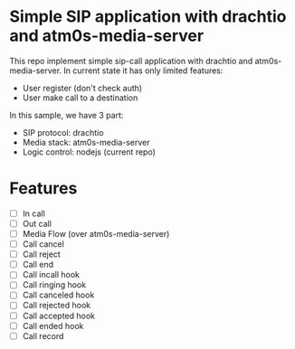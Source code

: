 # Simple SIP application with drachtio and atm0s-media-server

This repo implement simple sip-call application with drachtio and atm0s-media-server. In current state it has only limited features:

- User register (don't check auth)
- User make call to a destination

In this sample, we have 3 part:

- SIP protocol: drachtio
- Media stack: atm0s-media-server
- Logic control: nodejs (current repo)

# Features

- [ ] In call
- [ ] Out call
- [ ] Media Flow (over atm0s-media-server)
- [ ] Call cancel
- [ ] Call reject
- [ ] Call end
- [ ] Call incall hook
- [ ] Call ringing hook
- [ ] Call canceled hook
- [ ] Call rejected hook
- [ ] Call accepted hook
- [ ] Call ended hook
- [ ] Call record

